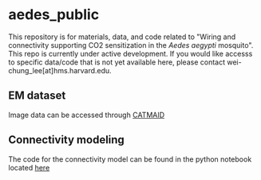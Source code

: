 # aedes_public

This repository is for materials, data, and code related to "Wiring and connectivity supporting CO2 sensitization in the <i>Aedes aegypti</i> mosquito". This repo is currently under active development. If you would like accesss to specific data/code that is not yet available here, please contact wei-chung_lee[at]hms.harvard.edu.


## EM dataset

Image data can be accessed through [CATMAID](https://radagast.hms.harvard.edu/catmaidaedes/?pid=1&zp=173280&yp=235408&xp=324692&tool=navigator&sid0=1&s0=1)


## Connectivity modeling

The code for the connectivity model can be found in the python notebook located [here](https://github.com/htem/aedes_public/tree/main/model)